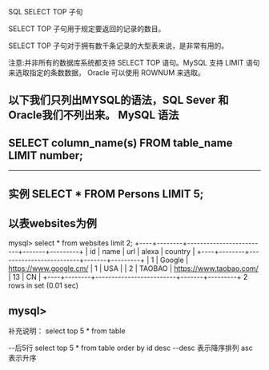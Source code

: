 SQL SELECT TOP 子句

SELECT TOP 子句用于规定要返回的记录的数目。

SELECT TOP 子句对于拥有数千条记录的大型表来说，是非常有用的。

注意:并非所有的数据库系统都支持 SELECT TOP 语句。MySQL
 支持 LIMIT 语句来选取指定的条数数据， Oracle 可以使用 ROWNUM 来选取。

以下我们只列出MYSQL的语法，SQL Sever 和 Oracle我们不列出来。
MySQL 语法
----------------------------------------------------
SELECT column_name(s)
FROM table_name
LIMIT number;
----------------------------------------------------

----------------------------------------------------
实例
SELECT *
FROM Persons
LIMIT 5;
----------------------------------------------------

以表websites为例
----------------------------------------------------
mysql> select * from websites limit 2;
+----+--------+-------------------------+-------+---------+
| id | name   | url                     | alexa | country |
+----+--------+-------------------------+-------+---------+
|  1 | Google | https://www.google.cm/  |     1 | USA     |
|  2 | TAOBAO | https://www.taobao.com/ |    13 | CN      |
+----+--------+-------------------------+-------+---------+
2 rows in set (0.01 sec)

mysql> 
----------------------------------------------------

补充说明：
select top 5 * from table

--后5行
select top 5 * from table order by id desc  --desc 
表示降序排列 asc 表示升序